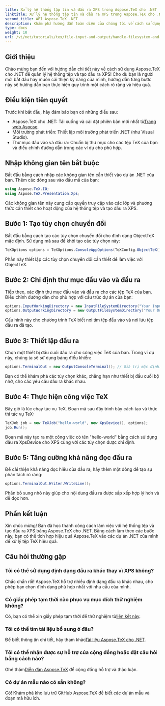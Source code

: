 ```yaml
---
title: Xử lý hệ thống tập tin và đầu ra XPS trong Aspose.TeX cho .NET
linktitle: Xử lý hệ thống tập tin và đầu ra XPS trong Aspose.TeX cho .NET
second_title: API Aspose.TeX .NET
description: Khám phá hướng dẫn toàn diện của chúng tôi về cách sử dụng Aspose.TeX cho .NET để xử lý hệ thống tệp và tạo đầu ra XPS. Hướng dẫn từng bước này bao gồm mọi thứ từ thiết lập môi trường của bạn đến thực hiện tác vụ TeX.
type: docs
weight: 10
url: /vi/net/tutorials/tex/file-input-and-output/handle-filesystem-and-xps-output/
---
```

## Giới thiệu

Chào mừng bạn đến với hướng dẫn chi tiết này về cách sử dụng Aspose.TeX cho .NET để quản lý hệ thống tệp và tạo đầu ra XPS! Cho dù bạn là người mới bắt đầu hay muốn cải thiện kỹ năng của mình, hướng dẫn từng bước này sẽ hướng dẫn bạn thực hiện quy trình một cách rõ ràng và hiệu quả.

## Điều kiện tiên quyết

Trước khi bắt đầu, hãy đảm bảo bạn có những điều sau:

-  Aspose.TeX cho .NET: Tải xuống và cài đặt phiên bản mới nhất từ[Trang web Aspose](https://releases.aspose.com/tex/net/).
- Môi trường phát triển: Thiết lập môi trường phát triển .NET (như Visual Studio).
- Thư mục đầu vào và đầu ra: Chuẩn bị thư mục cho các tệp TeX của bạn và điều chỉnh đường dẫn trong các ví dụ cho phù hợp.

## Nhập không gian tên bắt buộc

Bắt đầu bằng cách nhập các không gian tên cần thiết vào dự án .NET của bạn. Thêm các dòng sau vào đầu mã của bạn:

```csharp
using Aspose.TeX.IO;
using Aspose.TeX.Presentation.Xps;
```

Các không gian tên này cung cấp quyền truy cập vào các lớp và phương thức cần thiết cho hoạt động của hệ thống tệp và tạo đầu ra XPS.

## Bước 1: Tạo tùy chọn chuyển đổi

Bắt đầu bằng cách tạo các tùy chọn chuyển đổi cho định dạng ObjectTeX mặc định. Sử dụng mã sau để khởi tạo các tùy chọn này:

```csharp
TeXOptions options = TeXOptions.ConsoleAppOptions(TeXConfig.ObjectTeX());
```

Phần này thiết lập các tùy chọn chuyển đổi cần thiết để làm việc với ObjectTeX.

## Bước 2: Chỉ định thư mục đầu vào và đầu ra

Tiếp theo, xác định thư mục đầu vào và đầu ra cho các tệp TeX của bạn. Điều chỉnh đường dẫn cho phù hợp với cấu trúc dự án của bạn:

```csharp
options.InputWorkingDirectory = new InputFileSystemDirectory("Your Input Directory");
options.OutputWorkingDirectory = new OutputFileSystemDirectory("Your Output Directory");
```

Cấu hình này cho chương trình TeX biết nơi tìm tệp đầu vào và nơi lưu tệp đầu ra đã tạo.

## Bước 3: Thiết lập đầu ra

Chọn một thiết bị đầu cuối đầu ra cho công việc TeX của bạn. Trong ví dụ này, chúng ta sẽ sử dụng bảng điều khiển:

```csharp
options.TerminalOut = new OutputConsoleTerminal(); // Giá trị mặc định. Chỉ định tùy ý.
```

Bạn có thể khám phá các tùy chọn khác, chẳng hạn như thiết bị đầu cuối bộ nhớ, cho các yêu cầu đầu ra khác nhau.

## Bước 4: Thực hiện công việc TeX

Bây giờ là lúc chạy tác vụ TeX. Đoạn mã sau đây trình bày cách tạo và thực thi tác vụ TeX:

```csharp
TeXJob job = new TeXJob("hello-world", new XpsDevice(), options);
job.Run();
```

Đoạn mã này tạo ra một công việc có tên "hello-world" bằng cách sử dụng đầu ra XpsDevice cho XPS cùng với các tùy chọn được chỉ định.

## Bước 5: Tăng cường khả năng đọc đầu ra

Để cải thiện khả năng đọc hiểu của đầu ra, hãy thêm một dòng để tạo sự phân tách rõ ràng:

```csharp
options.TerminalOut.Writer.WriteLine();
```

Phần bổ sung nhỏ này giúp cho nội dung đầu ra được sắp xếp hợp lý hơn và dễ đọc hơn.

## Phần kết luận

Xin chúc mừng! Bạn đã học thành công cách làm việc với hệ thống tệp và tạo đầu ra XPS bằng Aspose.TeX cho .NET. Bằng cách làm theo các bước này, bạn có thể tích hợp hiệu quả Aspose.TeX vào các dự án .NET của mình để xử lý tệp TeX hiệu quả.

## Câu hỏi thường gặp

### Tôi có thể sử dụng định dạng đầu ra khác thay vì XPS không?

Chắc chắn rồi! Aspose.TeX hỗ trợ nhiều định dạng đầu ra khác nhau, cho phép bạn chọn định dạng phù hợp nhất với nhu cầu của mình.

### Có giấy phép tạm thời nào phục vụ mục đích thử nghiệm không?

 Có, bạn có thể xin giấy phép tạm thời để thử nghiệm từ[liên kết này](https://purchase.conholdate.com/temporary-license/).

### Tôi có thể tìm tài liệu bổ sung ở đâu?

 Để biết thông tin chi tiết, hãy tham khảo[Tài liệu Aspose.TeX cho .NET](https://reference.aspose.com/tex/net/).

### Tôi có thể nhận được sự hỗ trợ của cộng đồng hoặc đặt câu hỏi bằng cách nào?

 Ghé thăm[Diễn đàn Aspose.TeX](https://forum.aspose.com/c/tex/47) để cộng đồng hỗ trợ và thảo luận.

### Có dự án mẫu nào có sẵn không?

Có! Khám phá kho lưu trữ GitHub Aspose.TeX để biết các dự án mẫu và đoạn mã hữu ích.
